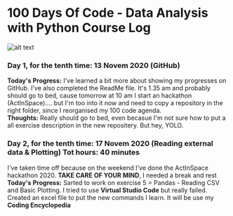 # 100 Days Of Code - Data Analysis with Python Course Log
![alt text](https://treehouse-marketing.s3.amazonaws.com/open-graph-social/100daysofcode_OG_banner-06-06.png)
### Day 1, for the tenth time: 13 Novem 2020 (GitHub)
**Today's Progress:** I've learned a bit more about showing my progresses on GitHub. I've also completed the ReadMe file. 
  It's 1.35 am and probably should go to bed, cause tomorrow at 10 am I start an hackathon (ActInSpace).... but I'm too into it now and need to copy a repository in the right       folder, since I reorganised my 100 code agenda.  
**Thoughts:** Really should go to bed, even becasue I'm not sure how to put a all exercise description in the new repositery. But hey, YOLO.
### Day 2, for the tenth time: 17 Novem 2020 (Reading external data & Plotting) Tot hours: 40 minutes
I've taken time off because on the weekend I've done the ActInSpace hackathon 2020. **TAKE CARE OF YOUR MIND**, I needed a break and rest
**Today's Progress:** Sarted to work on exercise 5 = Pandas - Reading CSV and Basic Plotting. 
 I tried to use **Virtual Studio Code** but really failed. 
 Created an excel file to put the new commands I learn. It will be use my **Coding Encyclopedia** 

